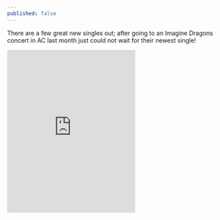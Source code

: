 ```yaml
---
published: false
---
```


There are a few great new singles out; after going to an Imagine Dragons concert in AC last month just could not wait for their newest single!

<iframe src="https://embed.spotify.com/?uri=spotify:track:15U1oYrykViB8l4xywoy2Y" width="300" height="380" frameborder="0" allowtransparency="true"></iframe>
